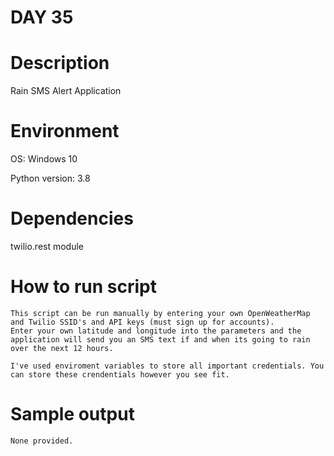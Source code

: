 
# DAY 35

# Description
Rain SMS Alert Application

# Environment
OS: Windows 10

Python version: 3.8

# Dependencies
twilio.rest module

# How to run script
```
This script can be run manually by entering your own OpenWeatherMap and Twilio SSID's and API keys (must sign up for accounts).
Enter your own latitude and longitude into the parameters and the application will send you an SMS text if and when its going to rain
over the next 12 hours.

I've used enviroment variables to store all important credentials. You can store these crendentials however you see fit.
```

# Sample output
```
None provided.
```
